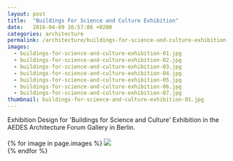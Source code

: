 ```yaml
---
layout: post
title:  "Buildings For Science and Culture Exhibition"
date:   2016-04-09 16:57:06 +0200
categories: architecture
permalink: /architecture/buildings-for-science-and-culture-exhibition
images:
  - buildings-for-science-and-culture-exhibition-01.jpg
  - buildings-for-science-and-culture-exhibition-02.jpg
  - buildings-for-science-and-culture-exhibition-03.jpg
  - buildings-for-science-and-culture-exhibition-04.jpg
  - buildings-for-science-and-culture-exhibition-05.jpg
  - buildings-for-science-and-culture-exhibition-06.jpg
  - buildings-for-science-and-culture-exhibition-07.jpg
thumbnail: buildings-for-science-and-culture-exhibition-01.jpg
---
```

Exhibition Design for 'Buildings for Science and Culture' Exhibition in the AEDES Architecture Forum Gallery in Berlin.
<br />
<br />
{% for image in page.images %}
  <img rel="nofollow" class="image-full" src="/assets/architecture/buildings-for-science-and-culture-exhibition/{{ image }}"/>
  <br />
{% endfor %}
